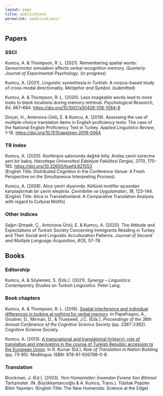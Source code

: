 ```yaml
---
layout: page
title: publications
permalink: /publications/
---
```


<h2>Papers</h2>

<h3>SSCI</h3>
<p>Kumcu, A. & Thompson, R. L. (2021). Remembering spatial words: Sensorimotor simulation affects verbal recognition memory. <i>Quarterly Journal of Experimental Psychology</i>. (in progress)</p>

<p>Kumcu, A. (2021). Linguistic synesthesia in Turkish: A corpus-based study of cross-modal directionality. <i>Metaphor and Symbol</i>. (submitted)</p>

<p>Kumcu, A. & Thompson, R. L. (2020). Less imageable words lead to more looks to blank locations during memory retrieval. <i>Psychological Research</i>, <i>84</i>, 667–684. <a href="https://doi.org/10.1007/s00426-018-1084-6" target="_blank">https://doi.org/10.1007/s00426-018-1084-6</a>

<p>Dinçer, H., Antonova-Ünlü, E. & Kumcu, A. (2019). Assessing the use of multiple-choice translation items in English proficiency tests: The case of the National English Proficiency Test in Turkey. <i>Applied Linguistics Review</i>, 1-18. <a href="https://doi.org/10.1515/applirev-2019-0064" target="_blank">https://doi.org/10.1515/applirev-2019-0064</a></p>

<h3>TR Index</h3>
<p>Kumcu, A. (2020). Konferans salonunda dağıtık biliş: Andaş çeviri sürecine yeni bir bakış. <i>Hacettepe Üniversitesi Edebiyat Fakültesi Dergisi</i>, <i>37</i>(1), 170-185.  <a href="https://dergipark.org.tr/tr/pub/huefd/issue/54769/621553" target="_blank">https://doi.org/10.32600/huefd.621553</a><br>
(English Title: Distributed Cognition in the Conference Venue: A Fresh Perspective on the Simultaneous Interpreting Process)</p>

<p>Kumcu, A. (2008). Alice çeviri diyarında: Kültürel motifler açısından karşılaştırmalı bir çeviri eleştirisi. <i>Çeviribilim ve Uygulamaları</i>, <i>18</i>, 123-144.<br>(English Title: Alice in Translationland: A Comparative Translation Analysis with regard to Cultural Motifs)</p>

<h3>Other indices</h3>
<p>Sağın-Şimşek, Ç., Antonova-Ünlü, E. & Kumcu, A. (2020). The Attitude and Expectations of Turkish Society Concerning Immigrants Residing in Turkey and Their Social and Linguistic Acculturation Patterns. <i>Journal of Second and Multiple Language Acquisition</i>, <i>8</i>(3), 57-78.</p>

<h2>Books</h2>

<h3>Editorship</h3>
<p>Kumcu, A. & Söylemez, S. (Eds.). (2021). <i>Synergy – Linguistics: Contemporary Studies on Turkish Linguistics.</i> Peter Lang.</p>

<h3>Book chapters</h3>
<p>Kumcu, A. & Thompson, R. L. (2016). <a href="https://mindmodeling.org/cogsci2016/papers/0413/index.html" target="_blank">Spatial interference and individual differences in looking at nothing for verbal memory</a>. In Papafragou, A., Grodner, D., Mirman, D., & Trueswell, J.C. (Eds.), <i>Proceedings of the 38th Annual Conference of the Cognitive Science Society</i> (pp. 2387-2392). Cognitive Science Society.</p>

<p>Kumcu, A. (2013). <a href="alperkumcu.github.io/pdfs/A transnational and translational history.pdf" target="_blank">A transnational and translational hi(story): role of translation and interpreting in the course of Turkish Republic accession to the European Union</a>. In R. Kumar (Ed.), <i>Role of Translation in Nation Building</i> (pp. 73-85). Modlingua. ISBN: 978-81-926798-0-8.</p>

<h3>Translation</h3>
<p>Brockman, J. (Ed.). (2003). <i>Yeni Hümanistler: İnsandan Evrene Son Bilimsel Tartışmalar</i>. (N. Büyükkantarcıoğlu & A. Kumcu, Trans.). Tübitak Popüler Bilim Yayınları.
(English Title: The New Humanists: Science at the Edge)</p>
